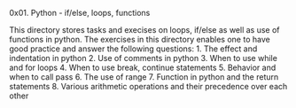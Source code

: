 0x01. Python - if/else, loops, functions

This directory stores tasks and execises on loops, if/else as well as use of functions in python. The exercises in this directory enables one to have good practice and answer the following questions:
        1. The effect and indentation in python
        2. Use of comments in python
        3. When to use while and for loops
        4. When to use break, continue statements
        5. Behavior and when to call pass
        6. The use of range
        7. Function in python and the return statements
        8. Various arithmetic operations and their precedence over each other
